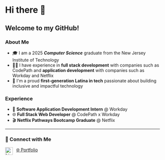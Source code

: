 # Hi there 👋
## Welcome to my GitHub!

### About Me
- 🎓 I am a 2025 **_Computer Science_** graduate from the New Jersey Institute of Technology
- 👩‍💻 I have experience in **full stack development** with companies such as CodePath and **application development** with companies such as Workday and Netflix
- 🌟 I'm a proud **first-generation Latina in tech** passionate about building inclusive and impactful technology

### Experience
- 💼 **Software Application Development Intern** @ Workday  
- 🌐 **Full Stack Web Developer** @ CodePath x Workday
- 🎬 **Netflix Pathways Bootcamp Graduate** @ Netflix  

---
### 🔗 Connect with Me
[<img align="left" alt="LinkedIn" width="25px" src="https://cdn1.iconfinder.com/data/icons/logotypes/32/circle-linkedin-512.png" />](https://www.linkedin.com/in/katherin-jimenez/)
&nbsp; [🌐 Portfolio](https://www.katherin.io)
